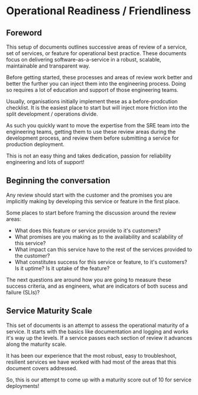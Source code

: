 <!-- Space: OP -->
<!-- Title: Operational Readiness Review -->

# Operational Readiness / Friendliness

## Foreword

This setup of documents outlines successive areas of review of a service, set of services, or feature for operational
best practice. These documents focus on delivering software-as-a-service in a robust, scalable, maintainable and 
transparent way.

Before getting started, these processes and areas of review work better and better the further you can inject them into
the engineering process. Doing so requires a lot of education and support of those engineering teams.

Usually, organisations initially implement these as a before-prodcution checklist. It is the easiest place to start but will inject
more friction into the split development / operations divide. 

As such you quickly want to move the expertise from the SRE team into the engineering teams, getting them to use these review
areas during the development process, and review them before submitting a service for production deployment. 

This is not an easy thing and takes dedication, passion for reliability engineering and lots of support!

## Beginning the conversation

Any review should start with the customer and the promises you are implicitly making by developing this service or feature in
the first place.

Some places to start before framing the discussion around the review areas:

- What does this feature or service provide to it's customers? 
- What promises are you making as to the availability and scalability of this service?
- What impact can this service have to the rest of the services provided to the customer?
- What constitutes success for this service or feature, to it's customers? Is it uptime? Is it uptake of the feature?

The next questions are around how you are going to measure these success criteria, and as engineers, what are indicators
of both sucess and failure (SLIs)?

## Service Maturity Scale

This set of documents is an attempt to assess the operational maturity of a service. It starts with the basics like documentation
and logging and works it's way up the levels. If a service passes each section of review it advances along the maturity scale.

It has been our experience that the most robust, easy to troubleshoot, resilient services we have worked with had most of the areas
that this document covers addressed.

So, this is our attempt to come up with a maturity score out of 10 for service deployments!
